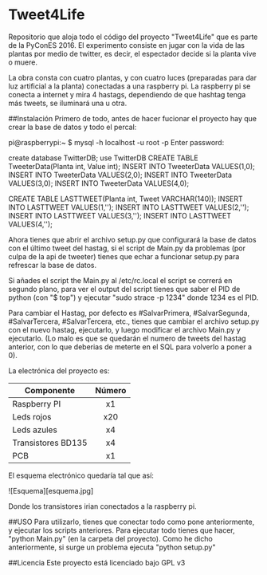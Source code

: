 # Tweet4Life
Repositorio que aloja todo el código del proyecto "Tweet4Life" que es parte de la PyConES 2016. El experimento consiste en jugar con la vida de las plantas por medio de twitter, es decir, el espectador decide si la planta vive o muere.

La obra consta con cuatro plantas, y con cuatro luces (preparadas para dar luz artificial a la planta) conectadas a una raspberry pi. La raspberry pi se conecta a internet y mira 4 hastags, dependiendo de que hashtag tenga más tweets, se iluminará una u otra.

##Instalación
Primero de todo, antes de hacer fucionar el proyecto hay que crear la base de datos y todo el percal:

pi@raspberrypi:~ $ mysql -h localhost -u root -p
Enter password: 

create database TwitterDB;
use TwitterDB
CREATE TABLE TweeterData(Planta int, Value int);
INSERT INTO TweeterData VALUES(1,0);
INSERT INTO TweeterData VALUES(2,0);
INSERT INTO TweeterData VALUES(3,0);
INSERT INTO TweeterData VALUES(4,0);

CREATE TABLE LASTTWEET(Planta int, Tweet VARCHAR(140));
INSERT INTO LASTTWEET VALUES(1,'');
INSERT INTO LASTTWEET VALUES(2,'');
INSERT INTO LASTTWEET VALUES(3,'');
INSERT INTO LASTTWEET VALUES(4,'');


Ahora tienes que abrir el archivo setup.py que configurará la base de datos con el último tweet del hastag, si el script de Main.py da problemas (por culpa de la api de tweeter) tienes que echar a funcionar setup.py para refrescar la base de datos.

Si añades el script the Main.py al /etc/rc.local el script se correrá en segundo plano, para ver el output del script tienes que saber el PID de python (con "$ top") y ejecutar "sudo strace -p 1234" donde 1234 es el PID.

Para cambiar el Hastag, por defecto es #SalvarPrimera, #SalvarSegunda, #SalvarTercera, #SalvarTercera, etc., tienes que cambiar el archivo setup.py con el nuevo hastag, ejecutarlo, y luego modificar el archivo Main.py y ejecutarlo. (Lo malo es que se quedarán el numero de tweets del hastag anterior, con lo que deberias de meterte en el SQL para volverlo a poner a 0).


La electrónica del proyecto es:

| Componente        | Número           |
| ------------- |:-------------:|
| Raspberry PI  | x1 |
| Leds rojos      | x20      |
| Leds azules | x4     |
| Transistores BD135 | x4 |
| PCB | x1 |

El esquema electrónico quedaría tal que así:

![Esquema][esquema.jpg]

Donde los transistores irian conectados a la raspberry pi.


##USO 
Para utilizarlo, tienes que conectar todo como pone anteriormente, y ejecutar los scripts anteriores. Para ejecutar todo tienes que hacer, "python Main.py" (en la carpeta del proyecto). Como he dicho anteriormente, si surge un problema ejecuta "python setup.py"

##Licencia
Este proyecto está licenciado bajo GPL v3

